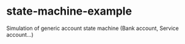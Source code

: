 # state-machine-example
Simulation of generic account state machine (Bank account, Service account...)
